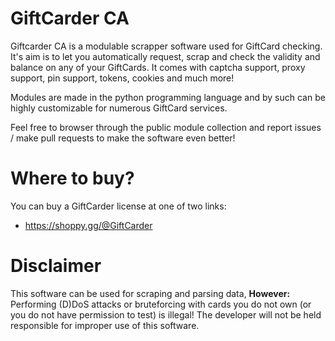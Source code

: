 # GiftCarder CA
Giftcarder CA is a modulable scrapper software used for GiftCard checking.
It's aim is to let you automatically request, scrap and check the validity and balance on any of your GiftCards.
It comes with captcha support, proxy support, pin support, tokens, cookies and much more!

Modules are made in the python programming language and by such can be highly customizable for numerous GiftCard services.

Feel free to browser through the public module collection and report issues / make pull requests to make the software even better!

# Where to buy?
You can buy a GiftCarder license at one of two links:
- https://shoppy.gg/@GiftCarder

# Disclaimer
This software can be used for scraping and parsing data, **However:** Performing (D)DoS attacks or bruteforcing with cards you do not own (or you do not have permission to test) is illegal! The developer will not be held responsible for improper use of this software.
